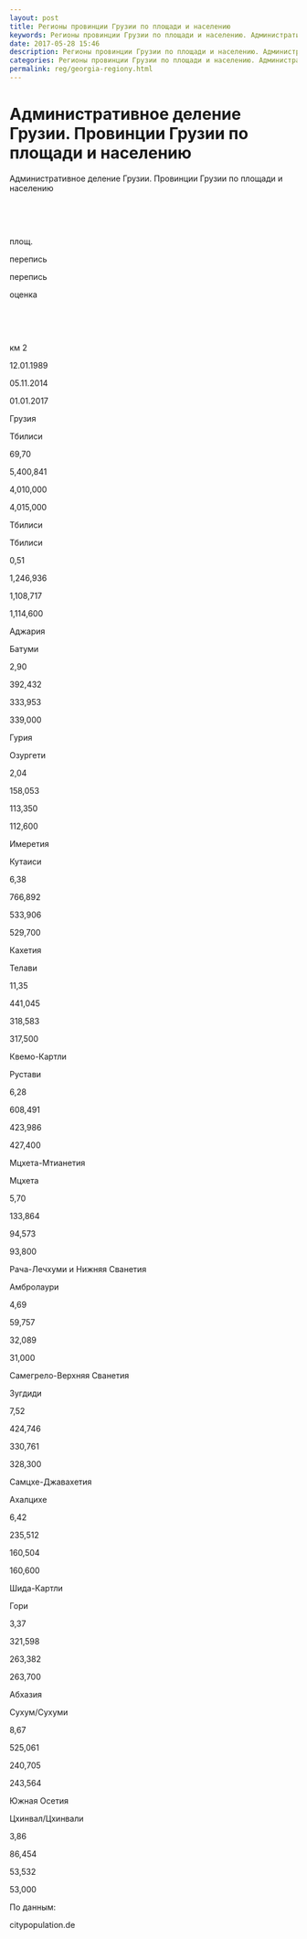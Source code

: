 ```yaml
---
layout: post
title: Регионы провинции Грузии по площади и населению 
keywords: Регионы провинции Грузии по площади и населению. Административное деление Грузии
date: 2017-05-28 15:46
description: Регионы провинции Грузии по площади и населению. Административное деление Грузии
categories: Регионы провинции Грузии по площади и населению. Административное деление Грузии
permalink: reg/georgia-regiony.html
---
```


# Административное деление Грузии. Провинции Грузии по площади и населению


Административное деление Грузии. Провинции Грузии по площади и населению









 


 


площ.


перепись


перепись


оценка






 


 


км
2


12.01.1989


05.11.2014


01.01.2017






Грузия


Тбилиси


69,70


5,400,841


4,010,000


4,015,000






Тбилиси


Тбилиси


0,51


1,246,936


1,108,717


1,114,600






Аджария


Батуми


2,90


392,432


333,953


339,000






Гурия


Озургети


2,04


158,053


113,350


112,600






Имеретия


Кутаиси


6,38


766,892


533,906


529,700






Кахетия


Телави


11,35


441,045


318,583


317,500






Квемо-Картли


Рустави


6,28


608,491


423,986


427,400






Мцхета-Мтианетия


Мцхета


5,70


133,864


94,573


93,800






Рача-Лечхуми и Нижняя Сванетия


Амбролаури


4,69


59,757


32,089


31,000






Самегрело-Верхняя Сванетия


Зугдиди


7,52


424,746


330,761


328,300






Самцхе-Джавахетия


Ахалцихе


6,42


235,512


160,504


160,600






Шида-Картли


Гори


3,37


321,598


263,382


263,700






Абхазия


Сухум/Сухуми


8,67


525,061


240,705


243,564






Южная Осетия


Цхинвал/Цхинвали


3,86


86,454


53,532


53,000









По данным:


citypopulation.de



		
